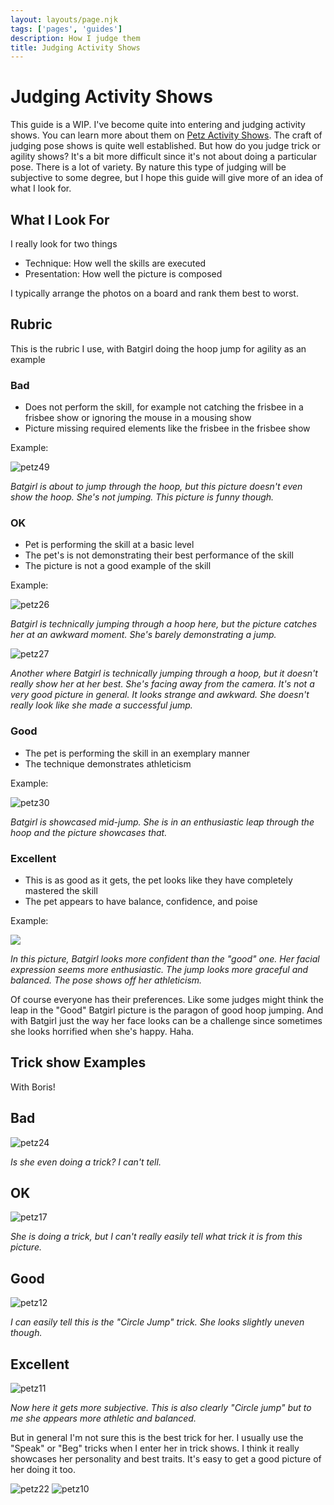 ```yaml
---
layout: layouts/page.njk
tags: ['pages', 'guides']
description: How I judge them
title: Judging Activity Shows
---
```


# Judging Activity Shows
This guide is a WIP. I've become quite into entering and judging activity shows. You can learn more about them on [Petz Activity Shows](https://petz-activity-shows.glitch.me/). The craft of judging pose shows is quite well established. But how do you judge trick or agility shows? It's a bit more difficult since it's not about doing a particular pose. There is a lot of variety. By nature this type of judging will be subjective to some degree, but I hope this guide will give more of an idea of what I look for. 


## What I Look For
I really look for two things
- Technique: How well the skills are executed
- Presentation: How well the picture is composed

I typically arrange the photos on a board and rank them best to worst. 

## Rubric

This is the rubric I use, with Batgirl doing the hoop jump for agility as an example

### Bad
 - Does not perform the skill, for example not catching the frisbee in a frisbee show or ignoring the mouse in a mousing show
 - Picture missing required elements like the frisbee in the frisbee show 

Example:

![petz49](https://user-images.githubusercontent.com/1251094/132275124-3c4f748d-77f0-4e56-b55e-b4733c7e66e3.png)

*Batgirl is about to jump through the hoop, but this picture doesn't even show the hoop. She's not jumping. This picture is funny though.*

### OK
- Pet is performing the skill at a basic level
- The pet's is not demonstrating their best performance of the skill
- The picture is not a good example of the skill

Example: 

![petz26](https://user-images.githubusercontent.com/1251094/132275428-9542806e-0834-41e5-9caa-33b849928508.png)

*Batgirl is technically jumping through a hoop here, but the picture catches her at an awkward moment. She's barely demonstrating a jump.*

![petz27](https://user-images.githubusercontent.com/1251094/132380442-75406ce5-9721-4318-8dea-1e455c0cdafd.png)

*Another where Batgirl is technically jumping through a hoop, but it doesn't really show her at her best. She's facing away from the camera. It's not a very good picture in general. It looks strange and awkward. She doesn't really look like she made a successful jump.*

### Good
- The pet is performing the skill in an exemplary manner
- The technique demonstrates athleticism 

Example:

![petz30](https://user-images.githubusercontent.com/1251094/132275692-c89a0813-2ea2-4ef2-aece-3c4e8674e5e3.png)

*Batgirl is showcased mid-jump. She is in an enthusiastic leap through the hoop and the picture showcases that.*

### Excellent
- This is as good as it gets, the pet looks like they have completely mastered the skill
- The pet appears to have balance, confidence, and poise

Example:

![](https://dl.airtable.com/.attachmentThumbnails/e5179114876eaff02a5ad17490595044/35c6f528)

*In this picture, Batgirl looks more confident than the "good" one. Her facial expression seems more enthusiastic. The jump looks more graceful and balanced. The pose shows off her athleticism.* 

Of course everyone has their preferences. Like some judges might think the leap in the "Good" Batgirl picture is the paragon of good hoop jumping. And with Batgirl just the way her face looks can be a challenge since sometimes she looks horrified when she's happy. Haha. 


## Trick show Examples
With Boris!

## Bad
![petz24](https://user-images.githubusercontent.com/1251094/132381665-6ff681f2-b6f3-4a94-9b29-940b631ddf25.png)


*Is she even doing a trick? I can't tell.*

## OK
![petz17](https://user-images.githubusercontent.com/1251094/132381734-34e2dcd0-1495-4905-b3c7-4cfc2bfba608.png)

*She is doing a trick, but I can't really easily tell what trick it is from this picture.*

## Good
![petz12](https://user-images.githubusercontent.com/1251094/132382308-d9ff0501-eb10-45a5-8399-ea5e15b51cea.png)

*I can easily tell this is the "Circle Jump" trick. She looks slightly uneven though.*

## Excellent
![petz11](https://user-images.githubusercontent.com/1251094/132382480-5a30b169-1803-4b5f-b021-d25b3bd38d07.png)

*Now here it gets more subjective. This is also clearly "Circle jump" but to me she appears more athletic and balanced.*

But in general I'm not sure this is the best trick for her. I usually use the "Speak" or "Beg" tricks when I enter her in trick shows. I think it really showcases her personality and best traits. It's easy to get a good picture of her doing it too. 

![petz22](https://user-images.githubusercontent.com/1251094/132383486-05c07621-a6bf-43b2-954c-a7cd9260c4e2.png)
![petz10](https://user-images.githubusercontent.com/1251094/132383573-0d40ab08-0407-4fd5-af2c-52dffe7a8fe9.png)


